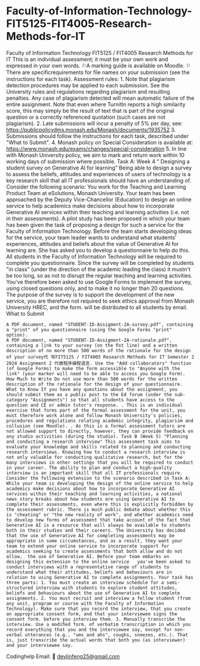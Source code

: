 # Faculty-of-Information-Technology-FIT5125-FIT4005-Research-Methods-for-IT
Faculty of Information Technology FIT5125 / FIT4005 Research Methods for IT
 This is an individual assessment; it must be your own work and expressed in your own words. ⚐A marking guide is available on Moodle. ⚐ There are speciﬁcrequirements for ﬁle names on your submission (see the instructions for each task). Assessment rules: 1. Note that plagiarism detection procedures may be applied to each submission. See the University rules and regulations regarding plagiarism and resulting penalties. Any case of plagiarism detected will mean automatic failure of the entire assignment. Note that even where TurnitIn reports a high similarity score, this may simply be the result of text that is part of the original question or a correctly referenced quotation (such cases are not plagiarism). 2. Late submissions will incur a penalty of 5% per day, see: https://publicpolicydms.monash.edu/Monash/documents/1935752 3. Submissions should follow the instructions for each task, described under "What to Submit". 4. Monash policy on Special Consideration is available at: https://www.monash.edu/exams/changes/special-consideration 5. In line with Monash University policy, we aim to mark and return work within 10 working days of submission where possible. Task A: Week 4 “ Designing a student survey on Generative AI for learning” Being able to design a survey to assess the beliefs, attitudes and experiences of users of technology is a key research skill that all IT professionals should have an understanding of. Consider the following scenario: You work for the Teaching and Learning Product Team at eSolutions, Monash University. Your team has been approached by the Deputy Vice-Chancellor (Education) to design an online service to help academics make decisions about how to incorporate Generative AI services within their teaching and learning activities (i.e. not in their assessments). A pilot study has been proposed in which your team has been given the task of proposing a design for such a service for the Faculty of Information Technology. Before the team starts developing ideas for the service, your team leader wants to understand what students' experiences, attitudes and beliefs about the value of Generative AI for learning are. She has asked you to develop a questionnaire to help do this. All students in the Faculty of Information Technology will be required to complete you questionnaire. Since the survey will be completed by students "in class" (under the direction of the academic leading the class) it mustn't be too long, so as not to disrupt the regular teaching and learning activities. You've therefore been asked to use Google Forms to implement the survey, using closed questions only, and to make it no longer than 20 questions. The purpose of the survey is to support the development of the new service, you are therefore not required to seek ethics approval from Monash University HREC, and the form. will be distributed to all students by email. What to Submit

    A PDF document, named "STUDENT-ID-Assigment-2A-survey.pdf", containing a "print" of you questionnaire (using the Google Forms "print" option).
    A PDF document, named "STUDENT-ID-Assigment-2A-rationale.pdf", containing a link to your survey (on the ﬁst line) and a written description of no more than 500 words of the rationale for the design of your survey代 写FIT5125 / FIT4005 Research Methods for IT Semester 2 2024 Assignment 2 代做程序编程语言. Use the "Add collaborators" function (of Google Forms) to make the form accessible to "Anyone with the link" (your marker will need to be able to access you Google Form). How Much to Write Do not use more than 500 words for the written description of the rationale for the design of your questionnaire. What to Know If you have any questions about the assignment, you should submit them as a public post to the Ed forum (under the sub- category "Assignments") so that all students have access to the question and CE or admin tutor's response. . This is an individual exercise that forms part of the formal assessment for the unit, you must therefore work alone and follow Monash University’s policies, procedures and regulations relating academic integrity, plagiarism and collusion (see Moodle). . As this is a formal assessment tutors are not allowed support to directly, however, they can provide feedback on any studio activities (during the studio). Task B (Week 5) "Planning and conducting a research interview" This assessment task aims to evaluate your knowledge and skills related to planning and conducting research interviews. Knowing how to conduct a research interview is not only valuable for conducting qualitative research, but for the many interviews in other settings that you will be required to conduct in your career. The ability to plan and conduct a high-quality interview is an important skill that all IT professionals require. Consider the following extension to the scenario described in Task A: While your team is developing the design of the online service to help academics make decisions about how to incorporate Generative AI services within their teaching and learning activities, a national news story breaks about how students are using Generative AI to complete their assessments, even where this is explicitly forbidden by the assessment rubric. There is much public debate about whether this is "cheating" or "the new reality of work", and whether academics need to develop new forms of assessment that take account of the fact that Generative AI is a resource that will always be available to students both in their studies and their careers. The University has decided that the use of Generative AI for completing assessments may be appropriate in some circumstances, and as a result, they want your team to extend your online service to incorporate support for academics seeking to create assessments that both allow and do not allow,  the use of Generative AI. Before your team embarks on designing this extension to the online service   you've been asked to conduct interviews with a representative range of students to understand what their attitudes, beliefs and behaviours are in relation to using Generative AI to complete assignments. Your task has three parts: 1. You must create an interview schedule for a semi-structured interview with students to explore student attitudes, beliefs and behaviours about the use of Generative AI to complete assignments. 2. You must recruit and interview a fellow student (from any unit, program or course with the Faculty of Information Technology). Make sure that you record the interview, that you create an appropriate consent form, and that your interviewee signs the consent form. before you interview them. 3. Manually transcribe the interview. Use a modiﬁed form. of verbatim transcription in which you record everything that you and the interviewee say, except for non-verbal utterances (e.g., "ums and ahs", coughs, sneezes, etc.). That is, just transcribe the actual words that both you (as interviewer) and your interviewee say.

Codinghelp Email:  📧 devlinfeng25@gmail.com
